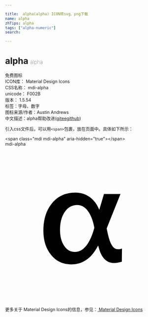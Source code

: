```yaml
---

title:  alpha(alpha) ICON转svg、png下载
name: alpha
zhTips: alpha
tags: ["alpha-numeric"]
search: 

---
```


# alpha  <small style="font-size: 60%;font-weight: 100">alpha</small>


<div class="detail-page">
<p>
<span><span class="badge-success badge">免费图标</span> </span>
<br/>
<span>
ICON库：
<span class="badge-secondary badge">Material Design Icons</span> 
</span>
<br/>
<span>
CSS名称：
<span class="badge-secondary badge">mdi-alpha</span> 
</span>
<br/>
<span>
unicode：
<span class="badge-secondary badge">F002B</span> 
<copy-btn content='F002B' btn-title=""></copy-btn>
<copy-btn :content='String.fromCodePoint(parseInt("F002B", 16))' btn-title="复制U"></copy-btn>
</span>
<br/>
<span>
版本：
<span class="badge-secondary badge">1.5.54</span> 
</span><br/><span>标签：<span class="badge-light badge"><router-link to="/tags/alpha-numeric.html">字母、数字</router-link></span></span>
<br/>
<span>图标来源/作者：<span class="badge-light badge">Austin Andrews</span></span> 
<br/>
<span class="zh-detail">中文描述：<span class="badge-primary badge">alpha</span><span class="help-link"><span>帮助改进</span>(<a href="https://gitee.com/liuwave/icon-helper/edit/master/json/material/alpha.json" target="_blank" rel="noopener noreferrer">gitee</a><a href="https://github.com/liuwave/icon-helper/edit/master/json/material/alpha.json" target="_blank" rel="noopener noreferrer">github</a></span>)</span><br/>
</p>
</div>
<div class="alert alert-dark">
  <i class="mdi mdi-alpha mdi-48px"></i>
  <i class="mdi mdi-alpha mdi-36px"></i>
  <i class="mdi mdi-alpha mdi-24px"></i>
  <i class="mdi mdi-alpha mdi-18px"></i>
</div>
<div>
  <p>引入css文件后，可以用<code>&lt;span&gt;</code>包裹，放在页面中。具体如下所示：    
  </p>
  <div class="alert alert-primary" style="font-size: 14px">
    &lt;span class="mdi mdi-alpha" aria-hidden="true"&gt;&lt;/span&gt;
    <copy-btn content='<span class="mdi mdi-alpha" aria-hidden="true"></span>'></copy-btn>
  </div>
  <div class="alert alert-secondary">
    <i class="mdi mdi-alpha"
    style="font-size: 24px"
    aria-hidden="true"></i> mdi-alpha
    <copy-btn content="mdi-alpha" btn-title="复制图标名称"></copy-btn>
  </div>
</div>
<div id="svg" class="svg-wrap">
<svg xmlns="http://www.w3.org/2000/svg" viewBox="0 0 24 24"><path d="M18.08,17.8C17.62,17.93 17.21,18 16.85,18C15.65,18 14.84,17.12 14.43,15.35H14.38C13.39,17.26 12,18.21 10.25,18.21C8.94,18.21 7.89,17.72 7.1,16.73C6.31,15.74 5.92,14.5 5.92,13C5.92,11.25 6.37,9.85 7.26,8.76C8.15,7.67 9.36,7.12 10.89,7.12C11.71,7.12 12.45,7.35 13.09,7.8C13.73,8.26 14.22,8.9 14.56,9.73H14.6L15.31,7.33H17.87L15.73,12.65C15.97,13.89 16.22,14.74 16.5,15.19C16.74,15.64 17.08,15.87 17.5,15.87C17.74,15.87 17.93,15.83 18.1,15.76L18.08,17.8M13.82,12.56C13.61,11.43 13.27,10.55 12.81,9.95C12.36,9.34 11.81,9.04 11.18,9.04C10.36,9.04 9.7,9.41 9.21,10.14C8.72,10.88 8.5,11.79 8.5,12.86C8.5,13.84 8.69,14.65 9.12,15.31C9.54,15.97 10.11,16.29 10.82,16.29C11.42,16.29 11.97,16 12.46,15.45C12.96,14.88 13.37,14.05 13.7,12.96L13.82,12.56Z" /></svg>
</div>
<detail full-name='mdi-alpha'></detail>
    
<div><p>更多关于 Material Design Icons的信息，参见：<a target="_blank" href="https://iconhelper.cn/material.html"> Material Design Icons</a>
</p></div>
